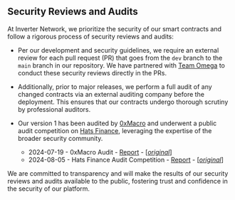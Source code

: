 ## Security Reviews and Audits

At Inverter Network, we prioritize the security of our smart contracts and follow a rigorous process of security reviews and audits:

* Per our development and security guidelines, we require an external review for each pull request (PR) that goes from the `dev` branch to the `main` branch in our repository. We have partnered with [Team Omega](https://teamomega.eth.limo) to conduct these security reviews directly in the PRs.

* Additionally, prior to major releases, we perform a full audit of any changed contracts via an external auditing company before the deployment. This ensures that our contracts undergo thorough scrutiny by professional auditors.

* Our version 1 has been audited by [0xMacro](https://0xmacro.com/) and underwent a public audit competition on [Hats Finance](https://hats.finance/), leveraging the expertise of the broader security community.
  * 2024-07-19 - 0xMacro Audit - [Report](./2024-06-19-macro.pdf) - [[*original*](https://0xmacro.com/library/audits/inverter-1)]
  * 2024-08-05 - Hats Finance Audit Competition - [Report](./2024-08-05-hats.pdf) - [[*original*](https://github.com/hats-finance/Inverter-Network-0xe47e52c4fea05e555920f1dcdcc6fb8eca103eeb/blob/report-update-20240805T133647282Z/report.md)]

We are committed to transparency and will make the results of our security reviews and audits available to the public, fostering trust and confidence in the security of our platform.
